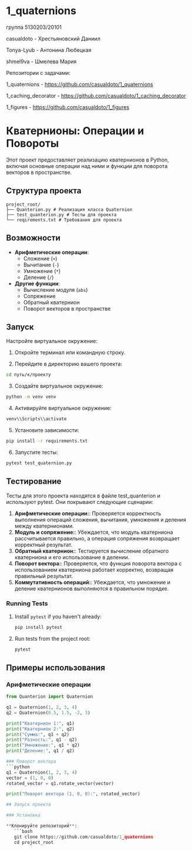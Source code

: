 # 1_quaternions
группа 5130203/20101

casualdoto - Хрестьяновский Даниил

Tonya-Lyub - Антонина Любецкая

shmel9va - Шмелева Мария

Репозитории с задачами:

1_quaternions - https://github.com/casualdoto/1_quaternions

1_caching_decorator - https://github.com/casualdoto/1_caching_decorator

1_figures - https://github.com/casualdoto/1_figures

# Кватернионы: Операции и Повороты

Этот проект предоставляет реализацию кватернионов в Python, включая основные операции над ними и функции для поворота векторов в пространстве.

## Структура проекта

```
project_root/
├── Quanterion.py # Реализация класса Quaternion
├── test_quanterion.py # Тесты для проекта
└── reqirements.txt # Требования для проекта
```

## Возможности

- **Арифметические операции**:
  - Сложение (`+`)
  - Вычитание (`-`)
  - Умножение (`*`)
  - Деление (`/`)
- **Другие функции**:
  - Вычисление модуля (`abs`)
  - Сопряжение
  - Обратный кватернион
  - Поворот векторов в пространстве

## Запуск

Настройте виртуальное окружение:

1. Откройте терминал или командную строку.

2. Перейдите в директорию вашего проекта:
```bash
cd путь/к/проекту
```

3. Создайте виртуальное окружение:
```bash
python -m venv venv
```

4. Активируйте виртуальное окружение:
```bash
venv\\Scripts\\activate
```

5. Установите зависимости:
```bash
pip install -r requirements.txt
```

6. Запустите тесты:
```bash
pytest test_quaternion.py
```

## Тестирование

Тесты для этого проекта находятся в файле test_quanterion и используют pytest. Они покрывают следующие сценарии:

1. **Арифметические операции:**: Проверяется корректность выполнения операций сложения, вычитания, умножения и деления между кватернионами.
2. **Модуль и сопряжение:**: Убеждается, что модуль кватерниона рассчитывается правильно, а операция сопряжения возвращает корректный результат.
3. **Обратный кватернион:**: Тестируется вычисление обратного кватерниона и его использование в делении.
4. **Поворот вектора:**: Проверяется, что функция поворота вектора с использованием кватерниона работает корректно, возвращая правильный результат.
5. **Коммутативность операций:**: Убеждается, что умножение и деление кватернионов выполняются в правильном порядке.

### Running Tests

1. Install `pytest` if you haven't already:

    ```bash
    pip install pytest
    ```

2. Run tests from the project root:

    ```bash
    pytest
    ```

## Примеры использования

### Арифметические операции
```python
from Quanterion import Quaternion

q1 = Quaternion(1, 2, 3, 4)
q2 = Quaternion(0.5, 1.5, -2, 3)

print("Кватернион 1:", q1)
print("Кватернион 2:", q2)
print("Сумма:", q1 + q2)
print("Разность:", q1 - q2)
print("Умножение:", q1 * q2)
print("Деление:", q1 / q2)

### Поворот вектора
```python
q1 = Quaternion(1, 2, 3, 4)
vector = (1, 0, 0)
rotated_vector = q1.rotate_vector(vector)

print("Поворот вектора (1, 0, 0):", rotated_vector)

## Запуск проекта

### Установка

**Клонируйте репозиторий**:
   ```bash
   git clone https://github.com/casualdoto/1_quaternions
   cd project_root
   ```


